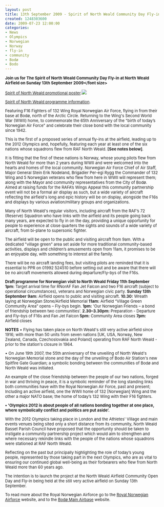 ```yaml
---
layout: post
title: 13th September 2009 - Spirit of North Weald Community Day Fly-in
created: 1248303600
date: 2009-07-23 12:00:00
categories:
- News
- Olympics
- Norwegian
- Norway
- fly-in
- community
- Bodø
- Bodo
---
```

<strong><font size="2">Join us for The Spirit of North Weald Community Day Fly-in at North Weald Airfield on Sunday 13th September 2009</font size></strong>

<a href="/sites/default/files/documents/Spirit_of_North_Weald_Leaflet.pdf">Spirit of North Weald promotional poster</a>.<img src="{{ site.JB.BASE_PATH }}/images/pdficon_small.gif">

<a href="{{ site.JB.BASE_PATH }}/images/North_Weald_4_Page_Programme_2copy.jpg">Spirit of North Weald programme information</a>.

Featuring F16 Fighters of 132 Wing Royal Norwegian Air Force, flying in from their base at Bodø, north of the Arctic Circle. Returning to the Wing's Second World War (WWII) home, to commemorate the 65th Anniversary of the "birth of today’s Norwegian Air Force" and celebrate their close bond with the local community since 1942.

This is the first of a proposed series of annual fly-ins at the airfield, leading up to the 2012 Olympics and, hopefully, featuring each year at least one of the six nations whose squadrons flew from RAF North Weald. <strong>[See notes below]</strong>.

It is fitting that the first of these nations is Norway, whose young pilots flew from North Weald for more than 2 years during WWII and were welcomed into the hearts and homes of the local community. Norwegian Air Force Chief of Air Staff, Major General Stein Erik Nodeland, Brigadier Per-egi Rygg the Commander of 132 Wing and 5 Norwegian veterans who flew from here in WWII will represent them; along with the Mayor and community representatives from the City of Bodø.
Aimed at raising funds for the RAFA’s Wings Appeal this community partnership event will not be a formal air display as such, but a wide variety of aircraft reflecting the airfield's long and epic history will be on display, alongside the F16s and displays by various aviation/military groups and organizations.

Many of North Weald's regular visitors, including aircraft from the RAF’s 72 (Reserve) Squadron who have links with the airfield and its people going back many years, are expected to fly in on the day, providing a unique opportunity for people to experience at close quarters the sights and sounds of a wide variety of aircraft, from bi-plane to supersonic fighter.

The airfield will be open to the public and visiting aircraft from 9am. With a dedicated "village green" area set aside for more traditional community-based activities, displays and children’s amusements open from 11am, it promises to be an enjoyable day, with something to interest all the family.

There will be no aircraft landing fees, but visiting pilots are reminded that it is essential to PPR on 01992 524510 before setting out and be aware that there will be no aircraft movements allowed during departure/Fly-bys of the F16s.

<strong>Draft programme for Norwegian visit to North Weald</strong>
<strong>Friday 11th September</strong>
<strong>1pm:</strong> Target arrival time for RNorAF Fan Jet Falcon and two F16 aircraft (subject to operational circumstances), veterans and Norwegian civic party.
<strong>Sunday 13th September</strong>
<strong>9am:</strong> Airfield opens to public and visiting aircraft.
<strong>10.30:</strong> Wreath laying at Norwegian Stone/Airfield Memorial
<strong>11am:</strong> Airfield “Village Green Community Area” opens – Fly-bys begin.
<strong>1pm:</strong> 'Our Norwegian Friends – a bond of friendship between two communities’.
<strong>2.30–3.30pm:</strong> Preparation - Departure and Fly–bys of F16s and Fan Jet Falcon
<strong>5pm:</strong> Community Area closes
<strong>7pm:</strong> Airfield closes

<strong>NOTES</strong>
• Flying has taken place on North Weald's still very active airfield since 1916; with more than 50 units from seven nations [UK, USA, Norway, New Zealand, Canada, Czechoslovakia and Poland] operating from RAF North Weald - prior to the station's closure in 1964.

• On June 19th 2007, the 55th anniversary of the unveiling of North Weald's Norwegian Memorial stone and the day of the unveiling of Bodo Air Station's new Spitfire Gate Guardian; a symbolic bonding between the communities of Bodø and North Weald was initiated.

An example of the close friendship between the people of our two nations, forged in war and thriving in peace, it is a symbolic reminder of the long standing links both communities have with the Royal Norwegian Air Force, past and present; Including an active airfield, one the WWII home of 132 [Norwegian] Wing and the other a major NATO base; the home of today’s 132 Wing with their F16 fighters.

<strong>• 'Olympics 2012 is about people of all nations bonding together at one place, where symbolically conflict and politics are put aside’.</strong>

With the 2012 Olympics taking place in London and the Athletes' Village and main events venues being sited only a short distance from its community, North Weald Basset Parish Council have proposed that the opportunity should be taken to instigate a community partnership project which would aim to strengthen and where necessary rekindle links with the people of the nations whose squadrons were stationed at RAF North Weald.

Reflecting on the past but principally highlighting the role of today’s young people, represented by those taking part in the next Olympics, who are as vital to ensuring our continued global well-being as their forbearers who flew from North Weald more than 60 years ago.

The intention is to launch the project at the North Weald Airfield Community Open Day and Fly-in being held at the still very active airfield on Sunday 13th September.

To read more about the Royal Norwegian Airforce go to the <a href="http://www.mil.no/luft/start/RNoAF/">Royal Norwegian Airforce</a> website, and to the <a href="http://www.mil.no/luft/start/RNoAF/station_overview/article.jhtml?articleID=103953">Bodø Main Airbase</a> website.
